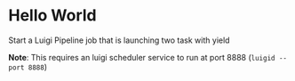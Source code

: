 # Hello World

Start a Luigi Pipeline job that is launching two task with yield

**Note**: This requires an luigi scheduler service to run at port 8888 (`luigid --port 8888`)
